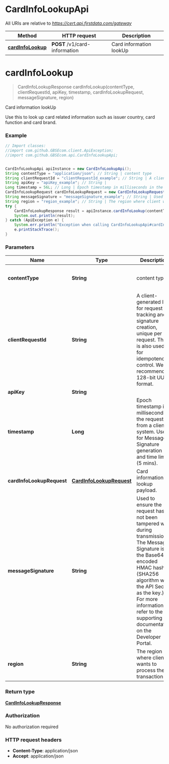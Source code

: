 # CardInfoLookupApi

All URIs are relative to *https://cert.api.firstdata.com/gateway*

Method | HTTP request | Description
------------- | ------------- | -------------
[**cardInfoLookup**](CardInfoLookupApi.md#cardInfoLookup) | **POST** /v1/card-information | Card information lookUp


<a name="cardInfoLookup"></a>
# **cardInfoLookup**
> CardInfoLookupResponse cardInfoLookup(contentType, clientRequestId, apiKey, timestamp, cardInfoLookupRequest, messageSignature, region)

Card information lookUp

Use this to look up card related information such as issuer country, card function and card brand.

### Example
```java
// Import classes:
//import com.github.GBSEcom.client.ApiException;
//import com.github.GBSEcom.api.CardInfoLookupApi;


CardInfoLookupApi apiInstance = new CardInfoLookupApi();
String contentType = "application/json"; // String | content type
String clientRequestId = "clientRequestId_example"; // String | A client-generated ID for request tracking and signature creation, unique per request.  This is also used for idempotency control. We recommend 128-bit UUID format.
String apiKey = "apiKey_example"; // String | 
Long timestamp = 56L; // Long | Epoch timestamp in milliseconds in the request from a client system. Used for Message Signature generation and time limit (5 mins).
CardInfoLookupRequest cardInfoLookupRequest = new CardInfoLookupRequest(); // CardInfoLookupRequest | Card information lookup payload.
String messageSignature = "messageSignature_example"; // String | Used to ensure the request has not been tampered with during transmission. The Message-Signature is the Base64 encoded HMAC hash (SHA256  algorithm with the API Secret as the key.) For more information, refer to the supporting documentation on the Developer Portal.
String region = "region_example"; // String | The region where client wants to process the transaction
try {
    CardInfoLookupResponse result = apiInstance.cardInfoLookup(contentType, clientRequestId, apiKey, timestamp, cardInfoLookupRequest, messageSignature, region);
    System.out.println(result);
} catch (ApiException e) {
    System.err.println("Exception when calling CardInfoLookupApi#cardInfoLookup");
    e.printStackTrace();
}
```

### Parameters

Name | Type | Description  | Notes
------------- | ------------- | ------------- | -------------
 **contentType** | **String**| content type | [default to application/json] [enum: application/json]
 **clientRequestId** | **String**| A client-generated ID for request tracking and signature creation, unique per request.  This is also used for idempotency control. We recommend 128-bit UUID format. |
 **apiKey** | **String**|  |
 **timestamp** | **Long**| Epoch timestamp in milliseconds in the request from a client system. Used for Message Signature generation and time limit (5 mins). |
 **cardInfoLookupRequest** | [**CardInfoLookupRequest**](CardInfoLookupRequest.md)| Card information lookup payload. |
 **messageSignature** | **String**| Used to ensure the request has not been tampered with during transmission. The Message-Signature is the Base64 encoded HMAC hash (SHA256  algorithm with the API Secret as the key.) For more information, refer to the supporting documentation on the Developer Portal. | [optional]
 **region** | **String**| The region where client wants to process the transaction | [optional]

### Return type

[**CardInfoLookupResponse**](CardInfoLookupResponse.md)

### Authorization

No authorization required

### HTTP request headers

 - **Content-Type**: application/json
 - **Accept**: application/json

